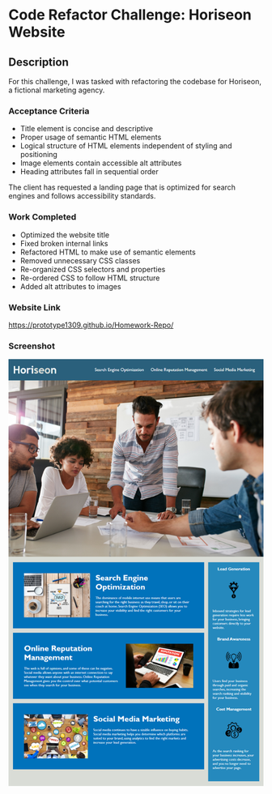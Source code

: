 # Code Refactor Challenge: Horiseon Website

## Description

For this challenge, I was tasked with refactoring the codebase for Horiseon, a fictional marketing agency. 

### Acceptance Criteria

* Title element is concise and descriptive
* Proper usage of semantic HTML elements
* Logical structure of HTML elements independent of styling and positioning
* Image elements contain accessible alt attributes
* Heading attributes fall in sequential order

The client has requested a landing page that is optimized for search engines and follows accessibility standards.

### Work Completed

* Optimized the website title
* Fixed broken internal links
* Refactored HTML to make use of semantic elements
* Removed unnecessary CSS classes
* Re-organized CSS selectors and properties
* Re-ordered CSS to follow HTML structure
* Added alt attributes to images


### Website Link
 https://prototype1309.github.io/Homework-Repo/

### Screenshot

![People standing around table](./assets/01-html-css-git-homework-demo.png)
